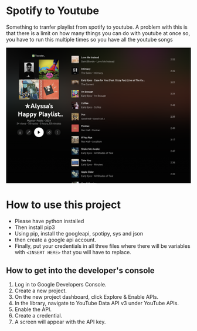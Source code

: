 # Spotify to Youtube

Something to tranfer playlist from spotify to youtube. 
A problem with this is that there is a limit on how many things you can do with youtube at once so, you have to run this multiple times so you have all the youtube songs

![](aa.png)

# How to use this project

- Please have python installed
- Then install pip3
- Using pip, install the googleapi, spotipy, sys and json
- then create a google api account.
- Finally, put your credentials in all three files where there will be variables with `<INSERT HERE>` that you will have to replace.

## How to get into the developer's console

1. Log in to Google Developers Console.
2. Create a new project.
3. On the new project dashboard, click Explore & Enable APIs.
4. In the library, navigate to YouTube Data API v3 under YouTube APIs.
5. Enable the API.
6. Create a credential.
7. A screen will appear with the API key.
